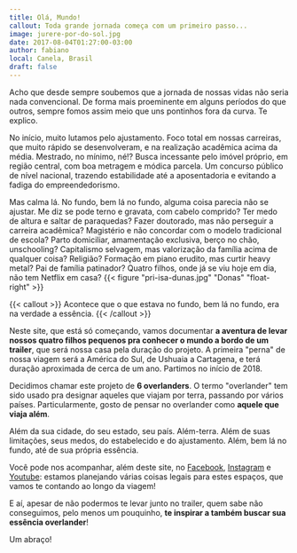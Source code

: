 ```yaml
---
title: Olá, Mundo!
callout: Toda grande jornada começa com um primeiro passo...
image: jurere-por-do-sol.jpg
date: 2017-08-04T01:27:00-03:00
author: fabiano
local: Canela, Brasil
draft: false
---
```


Acho que desde sempre soubemos que a jornada de nossas vidas não seria nada convencional. De forma mais proeminente em alguns períodos do que outros, sempre fomos assim meio que uns pontinhos fora da curva. Te explico.<!--more-->

No início, muito lutamos pelo ajustamento. Foco total em nossas carreiras, que muito rápido se desenvolveram, e na realização acadêmica acima da média. Mestrado, no mínimo, né!? Busca incessante pelo imóvel próprio, em região central, com boa metragem e módica parcela. Um concurso público de nível nacional, trazendo estabilidade até a aposentadoria e evitando a fadiga do empreendedorismo.

Mas calma lá. No fundo, bem lá no fundo, alguma coisa parecia não se ajustar. Me diz se pode terno e gravata, com cabelo comprido? Ter medo de altura e saltar de paraquedas? Fazer doutorado, mas não perseguir a carreira acadêmica? Magistério e não concordar com o modelo tradicional de escola? Parto domiciliar, amamentação exclusiva, berço no chão, unschooling? Capitalismo selvagem, mas valorização da família acima de qualquer coisa? Religião? Formação em piano erudito, mas curtir heavy metal? Pai de família patinador? Quatro filhos, onde já se viu hoje em dia, não tem Netflix em casa?
{{< figure "pri-isa-dunas.jpg" "Donas" "float-right" >}}

{{< callout >}}
Acontece que o que estava no fundo, bem lá no fundo, era na verdade a essência.
{{< /callout >}}

Neste site, que está só começando, vamos documentar **a aventura de levar nossos quatro filhos pequenos pra conhecer o mundo a bordo de um trailer**, que será nossa casa pela duração do projeto. A primeira "perna" de nossa viagem será a América do Sul, de Ushuaia a Cartagena, e terá duração aproximada de cerca de um ano. Partimos no início de 2018.

Decidimos chamar este projeto de **6 overlanders**. O termo "overlander" tem sido usado pra designar aqueles que viajam por terra, passando por vários países. Particularmente, gosto de pensar no overlander como **aquele que viaja além**.  

Além da sua cidade, do seu estado, seu país. Além-terra. Além de suas limitações, seus medos, do estabelecido e do ajustamento. Além, bem lá no fundo, até de sua própria essência.

Você pode nos acompanhar, além deste site, no [Facebook](https://www.facebook.com/6overlanders/), [Instagram](https://www.instagram.com/6overlanders/) e [Youtube](https://www.youtube.com/channel/UCdRSH7SUMH1irFrbmo9SbnA): estamos planejando várias coisas legais para estes espaços, que vamos te contando ao longo da viagem! 

E aí, apesar de não podermos te levar junto no trailer, quem sabe não conseguimos, pelo menos um pouquinho, **te inspirar a também buscar sua essência overlander**!

Um abraço!
